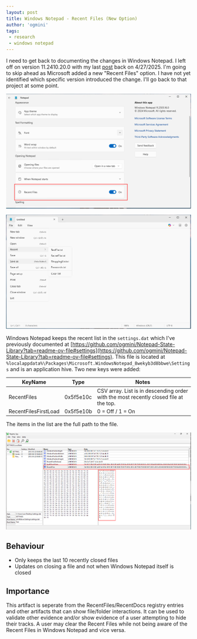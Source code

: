```yaml
---
layout: post
title: Windows Notepad - Recent Files (New Option)
author: 'ogmini'
tags:
 - research
 - windows notepad 
---
```


I need to get back to documenting the changes in Windows Notepad. I left off on version 11.2410.20.0 with my last [post](https://ogmini.github.io/2025/04/27/Windows-Notepad-Version-Changes-(11.2049.9.0).html) back on 4/27/2025. I'm going to skip ahead as Microsoft added a new "Recent Files" option. I have not yet identified which specific version introduced the change. I'll go back to that project at some point. 

![Recent Files Option](/images/windowsnotepad/recent_files.png)

![Recent Files](/images/windowsnotepad/recent_list.png)

Windows Notepad keeps the recent list in the `settings.dat` which I've previously documented at [https://github.com/ogmini/Notepad-State-Library?tab=readme-ov-file#settings](https://github.com/ogmini/Notepad-State-Library?tab=readme-ov-file#settings). This file is located at `%localappdata%\Packages\Microsoft.WindowsNotepad_8wekyb3d8bbwe\Settings` and is an application hive. Two new keys were added:

| KeyName | Type | Notes |
| --- | --- | --- |
| RecentFiles | 0x5f5e10c | CSV array. List is in descending order with the most recently closed file at the top. |
| RecentFilesFirstLoad | 0x5f5e10b | 0 = Off / 1 = On |

The items in the list are the full path to the file.

![Recent Files Registry](/images/windowsnotepad/recent_registry.png)

## Behaviour

- Only keeps the last 10 recently closed files
- Updates on closing a file and not when Windows Notepad itself is closed

## Importance

This artifact is seperate from the RecentFiles/RecentDocs registry entries and other artifacts that can show file/folder interactions. It can be used to validate other evidence and/or show evidence of a user attempting to hide their tracks. A user may clear the Recent Files while not being aware of the Recent Files in Windows Notepad and vice versa.   